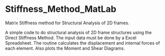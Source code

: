 # Stiffness_Method_MatLab
Matrix Stiffness method for Structural Analysis of 2D frames. 

A simple code to do structural analysis of 2D frame structures using the Direct Stiffness Method.
The input data must be done by a Excel Spreadsheet.
The routine calculates the displacement and internal forces of each element. Also plots the Moment and Shear Diagrams.
